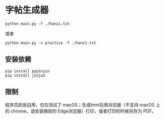 # 字帖生成器

```
python main.py -f ./hanzi.txt
```

或者 

```
python main.py -s practise -f ./hanzi.txt
```

## 安装依赖

```
pip install pypinyin
pip install jinja2
```

## 限制

程序员奶爸自用，仅仅测试了 macOS；生成html后用浏览器（不支持 macOS 上的 chrome，请安装微软的 Edge浏览器）打印，或者打印的时候另存为 PDF。